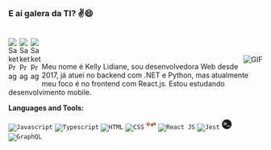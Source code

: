 ### E aí galera da TI? :v:😄


<br/>

<a href="mailto:k3gonzaga@gmail.com">
<img align="left" alt="Saket Prag" width="22px" src="https://cdn.jsdelivr.net/npm/simple-icons@v3/icons/gmail.svg" />
</a>
<a href="https://www.linkedin.com/in/kellylid/">
<img align="left" alt="Saket Prag" width="22px" src="https://cdn.jsdelivr.net/npm/simple-icons@v3/icons/linkedin.svg" />
</a>
<a href="https://www.instagram.com/kllelly/">
<img align="left" alt="Saket Prag" width="22px" src="https://cdn.jsdelivr.net/npm/simple-icons@v3/icons/instagram.svg" />
</a>
<br />

<br />

<img align="right" alt="GIF" src="https://github.com/kellylidiane/kellylidiane/assets/36483878/e123955d-d5f8-4d38-8924-7fed0835f666" />

Meu nome é Kelly Lidiane, sou desenvolvedora Web desde 2017, já atuei no backend com .NET e Python, mas atualmente meu foco é no frontend com React.js. Estou estudando desenvolvimento mobile.  




**Languages and Tools:**

<code><img height="20" src="https://static-00.iconduck.com/assets.00/js-icon-2048x2048-kbwt89q3.png" alt="Javascript" /></code>
<code><img height="20" src="https://static-00.iconduck.com/assets.00/typescript-icon-icon-1024x1024-vh3pfez8.png" alt="Typescript" /></code>
<code><img height="20" src="https://cdn-icons-png.flaticon.com/512/919/919827.png" alt="HTML" /></code>
<code><img height="20" src="https://cdn-icons-png.flaticon.com/512/919/919826.png" alt="CSS" /></code>
<code><img height="20" src="https://raw.githubusercontent.com/github/explore/80688e429a7d4ef2fca1e82350fe8e3517d3494d/topics/git/git.png" alt="Git" /></code>
<code><img height="20" src="https://static-00.iconduck.com/assets.00/react-javascript-js-framework-facebook-icon-2048x1822-f7kq7hho.png" alt="React JS" /></code>
<code><img height="20" src="https://cdn.iconscout.com/icon/free/png-256/free-jest-3629451-3031514.png" alt="Jest" /></code>
<code><img height="20" src="https://raw.githubusercontent.com/github/explore/80688e429a7d4ef2fca1e82350fe8e3517d3494d/topics/terminal/terminal.png"></code>
<code><img height="20" src="https://upload.wikimedia.org/wikipedia/commons/thumb/1/17/GraphQL_Logo.svg/2048px-GraphQL_Logo.svg.png" alt="GraphQL" /></code>
